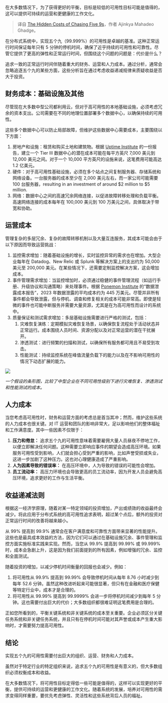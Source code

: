 
<!--
title: 追逐五个9的隐形成本
cover: https://cdn.thenewstack.io/media/2024/08/b902d86d-servers.jpg
-->

在大多数情况下，为了获得更好的平衡，目标是较低的可用性目标可能是值得的，这可以提供可持续的运营和更健康的工作文化。

> 译自 [The Hidden Costs of Chasing Five 9s](https://thenewstack.io/the-hidden-costs-of-chasing-five-nines-in-availability/)，作者 Ajinkya Mahadeo Ghadge。

在分布式系统中，实现五个九（99.999%）的可用性是卓越的基准。这种正常运行时间保证每年只有 5 分钟的停机时间，确保了近乎持续的可用性和可靠性。尽管它提供了更高的弹性和正常运行时间，但围绕这个问题的问题是：代价是什么？

追求一致的正常运行时间伴随着重大的财务、运营和人力成本。通过分析，通常会忽略追逐五个九的某些方面，这些分析旨在通过考虑收益递减规律来质疑收益是否大于投资。

## 财务成本：基础设施及其他

尽管现在大多数中型公司都利用云，但对于高可用性的本地基础设施，必须考虑冗余的资本支出。公司需要在不同的地理位置部署多个数据中心，以确保持续的可用性。

这些多个数据中心可以防止局部故障，但维护这些数据中心需要成本，主要围绕以下方面：

1. 房地产和设施：租赁和购买土地和建筑物。根据 [Uptime Institute](https://journal.uptimeinstitute.com/data-center-costs-set-to-rise-and-rise/) 的一份报告，建立一个 Tier III 数据中心的潜在成本可能在每平方英尺 7,000 美元到 12,000 美元之间。对于一个 10,000 平方英尺的设施来说，这笔费用可能高达 1.2 亿美元。
2. 硬件：对于高可用性基础设施，必须在多个站点之间复制服务器、存储系统和网络设备。一台服务器的成本至少在 2,000 美元左右，而一家公司可能需要 100 台服务器，resulting in an investment of around $2 million to $5 million.
3. 网络：数据中心之间的高速冗余网络连接，以促进故障转移处理和负载平衡。高速网络连接的成本每年在 100,000 美元到 100 万美元之间，具体取决于带宽和协助。

## 运营成本

管理复杂的多层冗余、复杂的故障转移机制以及大量互连服务，其成本可能会由于以下原因而导致运营挑战：

1. 监控需求增加：随着基础设施的增长，实时监控异常的需求也在增加。大型企业每年在 Datadog、New Relic 或 Splunk 等解决方案上的支出约为 50,000 美元至 200,000 美元。在某些情况下，还需要定制监控解决方案，这会增加成本。
2. 事件管理需求增加：当监控增加时，必须通过稳健的事件管理流程（如运行手册、升级协议和沟通策略）来处理事件。根据 [Ponemon Institute](https://www.ponemon.org/) 的“数据泄露成本报告”，2023 年数据泄露的平均成本约为 445 万美元。尽管并非所有事件都会导致泄露，但与停机、调查和修复相关的成本可能非常高。即使是轻微的事件也可能中断服务并需要大量资源，尤其是在为高可用性而设计的系统中。
3. 质量保证和测试需求增加：多层基础设施需要进行严格的测试，包括：
    1. 灾难恢复演练：定期模拟灾难恢复场景，以确保恢复流程处于活动状态并正常运行。成本围绕人员时间、资源分配以及对正常运营的潜在干扰展开。
    2. 渗透测试：进行频繁的扫描和测试，以确保所有服务都可用且不易受到攻击。
    3. 性能测试：持续监控系统在峰值流量负载下的能力以及在不影响可用性的情况下动态扩展的能力。

![](https://cdn.thenewstack.io/media/2024/08/52d5a1c8-picture1.png)

*一个假设的条形图，比较了中型企业在不同可用性级别下进行灾难恢复、渗透测试和性能测试的成本。*

## 人力成本

当您考虑高可用性时，财务和运营方面的考虑总是首当其冲；然而，维护这些系统的人力成本也很关键。对 IT 运营和团队的影响非常大，足以影响他们的整体福祉和工作满意度。其中一些因素不仅限于：

1. **压力和倦怠：** 追求五个九的可用性意味着需要雇佣大量人员昼夜不停地工作，以便立即解决任何问题。这种需要立即响应事件的期望会造成高压环境。如果服务可用性受到影响，人们就会担心受到严重的影响，比如声誉受损或失业，这进一步加剧了这种压力。这也对心理健康造成了严重影响。
2. **人为因素导致的错误率：** 在高压环境中，人为导致的错误的可能性会增加。
3. **员工流动率：** 高压力环境也会导致更高的员工流动率，因为开发人员会避免高压环境，追求更好的工作与生活平衡。

## 收益递减法则

根据这一经济学原理，随着对某一特定领域的投资增加，产出或绩效的收益最终会减少。将此应用于分布式系统的高可用性追求表明，超过某个点后，额外的投资对正常运行时间的改善将越来越小。

从 99% 提高到 99.9% 通常会在客户满意度和可靠性方面带来显著的性能提升。这些也是最具成本效益的方法，因为它们可以通过在基础设施冗余、事件管理和监控方面实施标准实践来实现。然而，当您从 99.9% 提高到 99.99% 或 99.999% 时，成本会急剧上升，这是因为我们前面提到的所有因素，例如增强的冗余、监控和全面测试。

随着投资的增加，以减少停机时间衡量的回报也会减少。例如：

1. 将可用性从 99.9% 提高到 99.99% 会导致停机时间从每年 8.76 小时减少到每年 52.6 分钟。虽然这种改进听起来可能很显著，但只有在金融和医疗保健等特定行业中，成本才是合理的。
2. 将可用性从 99.99% 提高到 99.9999% 会进一步将停机时间减少到每年 5 分钟。这也需要付出巨大的代价；大多数组织都很难证明这笔费用是合理的。

正如您所看到的，平衡关键系统和非关键系统的成本至关重要。企业必须区分关键任务系统和非关键任务系统，并且只有在停机时间可能对其声誉或成本产生重大影响时，才需要努力提高可用性。

## 结论

实现五个九的可用性需要付出巨大的组织、运营、财务和人力成本。

虽然对于特定行业的特定组织来说，追求五个九的可用性是有意义的，但大多数组织必须权衡成本和收益。

在大多数情况下，将可用性目标定得低一些可能是值得的，这样可以实现更好的平衡，提供可持续的运营和更健康的工作文化。随着系统的发展，培养对可用性的需求变得同样重要，要优先考虑弹性、灵活性和这些系统背后人员的福祉。
